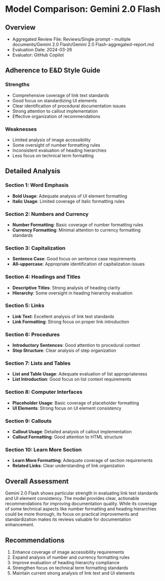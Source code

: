 # Model Comparison: Gemini 2.0 Flash

## Overview
- Aggregated Review File: Reviews/Single prompt - multiple documents/Gemini 2.0 Flash/Gemini 2.0 Flash-aggregated-report.md
- Evaluation Date: 2024-03-26
- Evaluator: GitHub Copilot

## Adherence to E&D Style Guide

### Strengths
- Comprehensive coverage of link text standards
- Good focus on standardizing UI elements
- Clear identification of procedural documentation issues
- Strong attention to callout implementation
- Effective organization of recommendations

### Weaknesses
- Limited analysis of image accessibility
- Some oversight of number formatting rules
- Inconsistent evaluation of heading hierarchies
- Less focus on technical term formatting

## Detailed Analysis

### Section 1: Word Emphasis
- **Bold Usage**: Adequate analysis of UI element formatting
- **Italic Usage**: Limited coverage of italic formatting rules

### Section 2: Numbers and Currency
- **Number Formatting**: Basic coverage of number formatting rules
- **Currency Formatting**: Minimal attention to currency formatting standards

### Section 3: Capitalization
- **Sentence Case**: Good focus on sentence case requirements
- **All-uppercase**: Appropriate identification of capitalization issues

### Section 4: Headings and Titles
- **Descriptive Titles**: Strong analysis of heading clarity
- **Hierarchy**: Some oversight in heading hierarchy evaluation

### Section 5: Links
- **Link Text**: Excellent analysis of link text standards
- **Link Formatting**: Strong focus on proper link introduction

### Section 6: Procedures
- **Introductory Sentences**: Good attention to procedural context
- **Step Structure**: Clear analysis of step organization

### Section 7: Lists and Tables
- **List and Table Usage**: Adequate evaluation of list appropriateness
- **List Introduction**: Good focus on list context requirements

### Section 8: Computer Interfaces
- **Placeholder Usage**: Basic coverage of placeholder formatting
- **UI Elements**: Strong focus on UI element consistency

### Section 9: Callouts
- **Callout Usage**: Detailed analysis of callout implementation
- **Callout Formatting**: Good attention to HTML structure

### Section 10: Learn More Section
- **Learn More Formatting**: Adequate coverage of section requirements
- **Related Links**: Clear understanding of link organization

## Overall Assessment
Gemini 2.0 Flash shows particular strength in evaluating link text standards and UI element consistency. The model provides clear, actionable recommendations for improving documentation quality. While its coverage of some technical aspects like number formatting and heading hierarchies could be more thorough, its focus on practical improvements and standardization makes its reviews valuable for documentation enhancement.

## Recommendations
1. Enhance coverage of image accessibility requirements
2. Expand analysis of number and currency formatting rules
3. Improve evaluation of heading hierarchy compliance
4. Strengthen focus on technical term formatting standards
5. Maintain current strong analysis of link text and UI elements